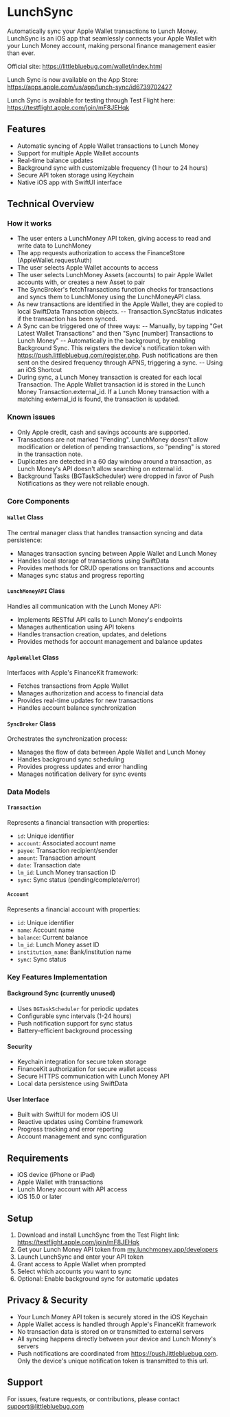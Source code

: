 # LunchSync

Automatically sync your Apple Wallet transactions to Lunch Money. LunchSync is an iOS app that seamlessly connects your Apple Wallet with your Lunch Money account, making personal finance management easier than ever.

Official site: https://littlebluebug.com/wallet/index.html

Lunch Sync is now available on the App Store: https://apps.apple.com/us/app/lunch-sync/id6739702427

Lunch Sync is available for testing through Test Flight here: https://testflight.apple.com/join/mF8JEHqk

## Features
- Automatic syncing of Apple Wallet transactions to Lunch Money
- Support for multiple Apple Wallet accounts
- Real-time balance updates
- Background sync with customizable frequency (1 hour to 24 hours)
- Secure API token storage using Keychain
- Native iOS app with SwiftUI interface

## Technical Overview

### How it works
- The user enters a LunchMoney API token, giving access to read and write data to LunchMoney
- The app requests authorization to access the FinanceStore (AppleWallet.requestAuth)
- The user selects Apple Wallet accounts to access
- The user selects LunchMoney Assets (accounts) to pair Apple Wallet accounts with, or creates a new Asset to pair
- The SyncBroker's fetchTransactions function checks for transactions and syncs them to LunchMoney using the LunchMoneyAPI class. 
- As new transactions are identified in the Apple Wallet, they are copied to local SwiftData Transaction objects. 
-- Transaction.SyncStatus indicates if the transaction has been synced.
- A Sync can be triggered one of three ways:
-- Manually, by tapping "Get Latest Wallet Transactions" and then "Sync [number] Transactions to Lunch Money"
-- Automatically in the background, by enabling Background Sync. This reigsters the device's notification token with https://push.littlebluebug.com/register.php. Push notifications are then sent on the desired frequency through APNS, triggering a sync.
-- Using an iOS Shortcut
- During sync, a Lunch Money transaction is created for each local Transaction. The Apple Wallet transaction id is stored in the Lunch Money Transaction.external_id. If a Lunch Money transaction with a matching external_id is found, the transaction is updated.

### Known issues
- Only Apple credit, cash and savings accounts are supported.
- Transactions are not marked "Pending". LunchMoney doesn't allow modification or deletion of pending transactions, so "pending" is stored in the transaction note.
- Duplicates are detected in a 60 day window around a transaction, as Lunch Money's API doesn't allow searching on external id.
- Background Tasks (BGTaskScheduler) were dropped in favor of Push Notifications as they were not reliable enough.

### Core Components

#### `Wallet` Class
The central manager class that handles transaction syncing and data persistence:
- Manages transaction syncing between Apple Wallet and Lunch Money
- Handles local storage of transactions using SwiftData
- Provides methods for CRUD operations on transactions and accounts
- Manages sync status and progress reporting

#### `LunchMoneyAPI` Class
Handles all communication with the Lunch Money API:
- Implements RESTful API calls to Lunch Money's endpoints
- Manages authentication using API tokens
- Handles transaction creation, updates, and deletions
- Provides methods for account management and balance updates

#### `AppleWallet` Class
Interfaces with Apple's FinanceKit framework:
- Fetches transactions from Apple Wallet
- Manages authorization and access to financial data
- Provides real-time updates for new transactions
- Handles account balance synchronization

#### `SyncBroker` Class
Orchestrates the synchronization process:
- Manages the flow of data between Apple Wallet and Lunch Money
- Handles background sync scheduling
- Provides progress updates and error handling
- Manages notification delivery for sync events

### Data Models

#### `Transaction`
Represents a financial transaction with properties:
- `id`: Unique identifier
- `account`: Associated account name
- `payee`: Transaction recipient/sender
- `amount`: Transaction amount
- `date`: Transaction date
- `lm_id`: Lunch Money transaction ID
- `sync`: Sync status (pending/complete/error)

#### `Account`
Represents a financial account with properties:
- `id`: Unique identifier
- `name`: Account name
- `balance`: Current balance
- `lm_id`: Lunch Money asset ID
- `institution_name`: Bank/institution name
- `sync`: Sync status

### Key Features Implementation

#### Background Sync (currently unused)
- Uses `BGTaskScheduler` for periodic updates
- Configurable sync intervals (1-24 hours)
- Push notification support for sync status
- Battery-efficient background processing

#### Security
- Keychain integration for secure token storage
- FinanceKit authorization for secure wallet access
- Secure HTTPS communication with Lunch Money API
- Local data persistence using SwiftData

#### User Interface
- Built with SwiftUI for modern iOS UI
- Reactive updates using Combine framework
- Progress tracking and error reporting
- Account management and sync configuration

## Requirements

- iOS device (iPhone or iPad)
- Apple Wallet with transactions
- Lunch Money account with API access
- iOS 15.0 or later

## Setup

1. Download and install LunchSync from the Test Flight link: https://testflight.apple.com/join/mF8JEHqk
2. Get your Lunch Money API token from [my.lunchmoney.app/developers](https://my.lunchmoney.app/developers)
3. Launch LunchSync and enter your API token
4. Grant access to Apple Wallet when prompted
5. Select which accounts you want to sync
6. Optional: Enable background sync for automatic updates

## Privacy & Security

- Your Lunch Money API token is securely stored in the iOS Keychain
- Apple Wallet access is handled through Apple's FinanceKit framework
- No transaction data is stored on or transmitted to external servers
- All syncing happens directly between your device and Lunch Money's servers
- Push notifications are coordinated from https://push.littlebluebug.com. Only the device's unique notification token is transmitted to this url.

## Support

For issues, feature requests, or contributions, please contact support@littlebluebug.com


